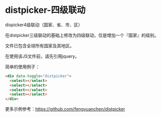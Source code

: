 # distpicker-四级联动
dispicker4级联动（国家、省、市、区）

在distpicker三级联动的基础上修改为四级联动，仅是增加一个『国家』的级别。

文件已包含全球所有国家及其地区。

在使用该JS文件前，请先引用jquery。

简单的使用例子：
```html
<div data-toggle="distpicker">
  <select></select>
  <select></select>
  <select></select>
  <select></select>
</div>
```

更多示例参考：https://github.com/fengyuanchen/distpicker
